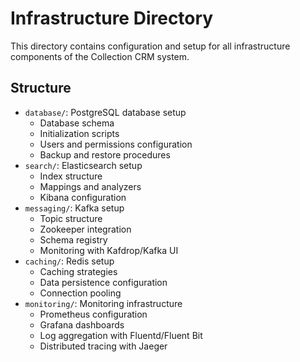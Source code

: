 # Infrastructure Directory

This directory contains configuration and setup for all infrastructure components of the Collection CRM system.

## Structure

- `database/`: PostgreSQL database setup
  - Database schema
  - Initialization scripts
  - Users and permissions configuration
  - Backup and restore procedures
- `search/`: Elasticsearch setup
  - Index structure
  - Mappings and analyzers
  - Kibana configuration
- `messaging/`: Kafka setup
  - Topic structure
  - Zookeeper integration
  - Schema registry
  - Monitoring with Kafdrop/Kafka UI
- `caching/`: Redis setup
  - Caching strategies
  - Data persistence configuration
  - Connection pooling
- `monitoring/`: Monitoring infrastructure
  - Prometheus configuration
  - Grafana dashboards
  - Log aggregation with Fluentd/Fluent Bit
  - Distributed tracing with Jaeger